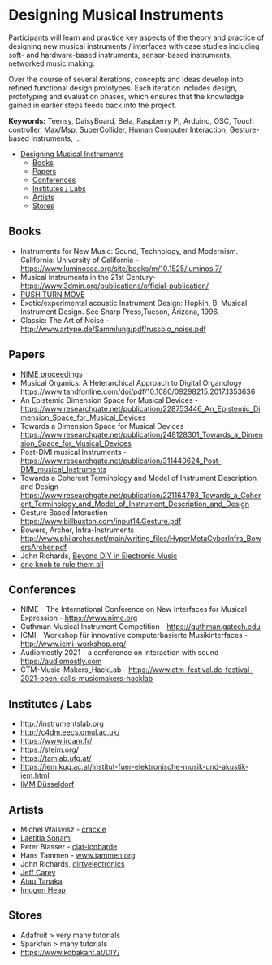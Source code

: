# Designing Musical Instruments


Participants will learn and practice key aspects of the theory and practice of designing new musical instruments / interfaces with case studies including soft- and hardware-based instruments, sensor-based instruments, networked music making.

Over the course of several iterations, concepts and ideas develop into refined functional design prototypes. Each iteration includes design, prototyping and evaluation phases, which ensures that the knowledge gained in earlier steps feeds back into the project.

**Keywords:** Teensy, DaisyBoard, Bela, Raspberry Pi, Arduino, OSC, Touch controller, Max/Msp, SuperCollider, Human Computer Interaction, Gesture-based Instruments, …


- [Designing Musical Instruments](#designing-musical-instruments)
  - [Books](#books)
  - [Papers](#papers)
  - [Conferences](#conferences)
  - [Institutes / Labs](#institutes--labs)
  - [Artists](#artists)
  - [Stores](#stores)

## Books
- Instruments for New Music: Sound, Technology, and Modernism. California: University of California – https://www.luminosoa.org/site/books/m/10.1525/luminos.7/
- Musical Instruments in the 21st Century- https://www.3dmin.org/publications/official-publication/
- [ PUSH TURN MOVE](https://bjooks.com/products/push-turn-move-the-book)
- Exotic/experimental acoustic Instrument Design: Hopkin, B. Musical Instrument Design. See Sharp Press,Tucson, Arizona, 1996.
- Classic: The Art of Noise - http://www.artype.de/Sammlung/pdf/russolo_noise.pdf
  

## Papers
- [NIME proceedings](https://www.nime.org/archives/)
- Musical Organics: A Heterarchical Approach to Digital Organology https://www.tandfonline.com/doi/pdf/10.1080/09298215.2017.1353636
- An Epistemic Dimension Space for Musical Devices - https://www.researchgate.net/publication/228753446_An_Epistemic_Dimension_Space_for_Musical_Devices
- Towards a Dimension Space for Musical Devices https://www.researchgate.net/publication/248128301_Towards_a_Dimension_Space_for_Musical_Devices
- Post-DMI musical Instruments - https://www.researchgate.net/publication/311440624_Post-DMI_musical_Instruments
- Towards a Coherent Terminology and Model of Instrument Description and Design - https://www.researchgate.net/publication/221164793_Towards_a_Coherent_Terminology_and_Model_of_Instrument_Description_and_Design
- Gesture Based Interaction – https://www.billbuxton.com/input14.Gesture.pdf
- Bowers, Archer, Infra-Instruments http://www.philarcher.net/main/writing_files/HyperMetaCyberInfra_BowersArcher.pdf
- John Richards, [Beyond DIY in Electronic Music](https://www.cambridge.org/core/journals/organised-sound/article/abs/beyond-diy-in-electronic-music/9B0273F67194DDA07295A761C9384CB0#) 
- [one knob to rule them all](https://oneknobtorule.wordpress.com/)

## Conferences
- NIME – The International Conference on New Interfaces for Musical Expression - https://www.nime.org
- Guthman Musical Instrument Competition - https://guthman.gatech.edu
- ICMI – Workshop für innovative computerbasierte Musikinterfaces - http://www.icmi-workshop.org/
- Audiomostly 2021 - a conference on interaction with sound - https://audiomostly.com
- CTM-Music-Makers_HackLab - https://www.ctm-festival.de-festival-2021-open-calls-musicmakers-hacklab

## Institutes / Labs
- http://instrumentslab.org
- http://c4dm.eecs.qmul.ac.uk/
- https://www.ircam.fr/
- https://steim.org/
- https://tamlab.ufg.at/
- https://iem.kug.ac.at/institut-fuer-elektronische-musik-und-akustik-iem.html
- [IMM Düsseldorf](https://www.rsh-duesseldorf.de/institute/institut-fuer-musik-und-medien)

## Artists
- Michel Waisvisz - [crackle](www.crackle.org)
- [Laetitia Sonami](https://sonami.net)
- Peter Blasser - [ciat-lonbarde](http://ciat-lonbarde.net)
- Hans Tammen - www.tammen.org
- John Richards, [dirtyelectronics](https://dirtyelectronics.org/)
- [Jeff Carey](http://jeffcarey.foundation-one.org/)
- [Atau Tanaka](https://www.gold.ac.uk/computing/people/tanaka-atau/)
- [Imogen Heap](http://imogenheap.com/myceliatour.php)

## Stores
- Adafruit > very many tutorials
- Sparkfun > many tutorials
- https://www.kobakant.at/DIY/
